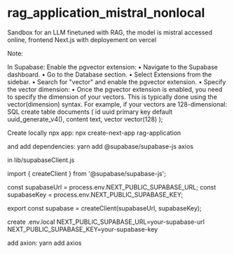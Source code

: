 # rag_application_mistral_nonlocal

Sandbox for an LLM finetuned with RAG, 
the model is mistral accessed online, 
frontend Next.js with deployement on vercel


Note:

In Supabase:
Enable the pgvector extension:
    • Navigate to the Supabase dashboard.
    • Go to the Database section.
    • Select Extensions from the sidebar.
    • Search for "vector" and enable the pgvector extension.
    • Specify the vector dimension:
    • Once the pgvector extension is enabled, you need to specify the dimension of your vectors. This is typically done using the vector(dimension) syntax. For example, if your vectors are 128-dimensional:
SQL
create table documents (
  id uuid primary key default uuid_generate_v4(),
  content text,
  vector vector(128)
); 

Create locally 	npx app:
npx create-next-app rag-application 

and add dependencies: yarn add @supabase/supabase-js axios

in lib/supabaseClient.js

import { createClient } from '@supabase/supabase-js';

const supabaseUrl = process.env.NEXT_PUBLIC_SUPABASE_URL;
const supabaseKey = process.env.NEXT_PUBLIC_SUPABASE_KEY;

export const supabase = createClient(supabaseUrl, supabaseKey);

create .env.local
NEXT_PUBLIC_SUPABASE_URL=your-supabase-url
NEXT_PUBLIC_SUPABASE_KEY=your-supabase-key

add axion:
yarn add axios
